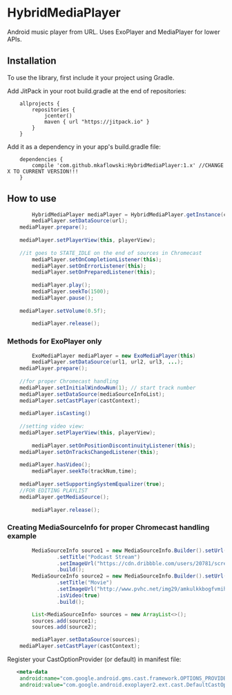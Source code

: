 # HybridMediaPlayer
Android music player from URL. Uses ExoPlayer and MediaPlayer for lower APIs.

## Installation

To use the library, first include it your project using Gradle.

Add JitPack in your root build.gradle at the end of repositories:
```
    allprojects {
        repositories {
            jcenter()
            maven { url "https://jitpack.io" }
        }
    }
```

Add it as a dependency in your app's build.gradle file:
```
    dependencies {
        compile 'com.github.mkaflowski:HybridMediaPlayer:1.x' //CHANGE X TO CURRENT VERSION!!!
    }
```

## How to use

```java
        HybridMediaPlayer mediaPlayer = HybridMediaPlayer.getInstance(context);
        mediaPlayer.setDataSource(url);
	mediaPlayer.prepare();
	
	mediaPlayer.setPlayerView(this, playerView);
	
	//it goes to STATE_IDLE on the end of sources in Chromecast 
        mediaPlayer.setOnCompletionListener(this);
        mediaPlayer.setOnErrorListener(this);
        mediaPlayer.setOnPreparedListener(this);
        
        mediaPlayer.play();
        mediaPlayer.seekTo(1500);
        mediaPlayer.pause();
	
	mediaPlayer.setVolume(0.5f);
        
        mediaPlayer.release();
```

### Methods for ExoPlayer only

```java
        ExoMediaPlayer mediaPlayer = new ExoMediaPlayer(this)
        mediaPlayer.setDataSource(url1, url2, url3, ...);
	mediaPlayer.prepare();
	
	//for proper Chromecast handling
	mediaPlayer.setInitialWindowNum(1); // start track number
	mediaPlayer.setDataSource(mediaSourceInfoList);
	mediaPlayer.setCastPlayer(castContext);
	
	mediaPlayer.isCasting()
	
	//setting video view:
	mediaPlayer.setPlayerView(this, playerView);
	
        mediaPlayer.setOnPositionDiscontinuityListener(this);
	mediaPlayer.setOnTracksChangedListener(this);
        
	mediaPlayer.hasVideo();
        mediaPlayer.seekTo(trackNum,time);
	
	mediaPlayer.setSupportingSystemEqualizer(true);
	//FOR EDITING PLAYLIST
	mediaPlayer.getMediaSource();
	
        mediaPlayer.release();
```
### Creating MediaSourceInfo for proper Chromecast handling example

```java
        MediaSourceInfo source1 = new MediaSourceInfo.Builder().setUrl(url)
                .setTitle("Podcast Stream")
                .setImageUrl("https://cdn.dribbble.com/users/20781/screenshots/573506/podcast_logo.jpg")
                .build();
        MediaSourceInfo source2 = new MediaSourceInfo.Builder().setUrl(url3)
                .setTitle("Movie")
                .setImageUrl("http://www.pvhc.net/img29/amkulkkbogfvmihgspru.png")
                .isVideo(true)
                .build();

        List<MediaSourceInfo> sources = new ArrayList<>();
        sources.add(source1);
        sources.add(source2);

        mediaPlayer.setDataSource(sources);
	mediaPlayer.setCastPlayer(castContext);
```

Register your CastOptionProvider (or default) in manifest file:

```xml
   <meta-data
    android:name="com.google.android.gms.cast.framework.OPTIONS_PROVIDER_CLASS_NAME"
    android:value="com.google.android.exoplayer2.ext.cast.DefaultCastOptionsProvider" />
```
